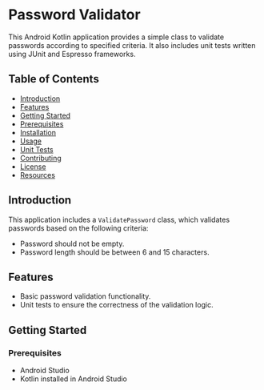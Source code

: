 # Password Validator

This Android Kotlin application provides a simple class to validate passwords according to specified criteria. It also includes unit tests written using JUnit and Espresso frameworks.

## Table of Contents
- [Introduction](#introduction)
- [Features](#features)
- [Getting Started](#getting-started)
- [Prerequisites](#prerequisites)
- [Installation](#installation)
- [Usage](#usage)
- [Unit Tests](#unit-tests)
- [Contributing](#contributing)
- [License](#license)
- [Resources](#resources)

## Introduction

This application includes a `ValidatePassword` class, which validates passwords based on the following criteria:
- Password should not be empty.
- Password length should be between 6 and 15 characters.

## Features

- Basic password validation functionality.
- Unit tests to ensure the correctness of the validation logic.

## Getting Started

### Prerequisites

- Android Studio
- Kotlin installed in Android Studio


